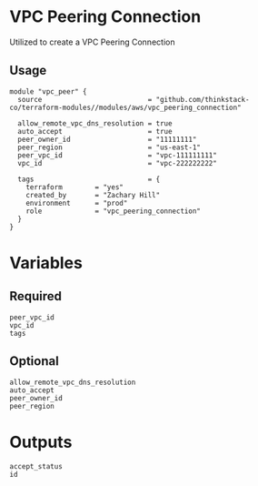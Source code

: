 
# VPC Peering Connection
Utilized to create a VPC Peering Connection

## Usage
    module "vpc_peer" {
      source                          = "github.com/thinkstack-co/terraform-modules//modules/aws/vpc_peering_connection"
      
      allow_remote_vpc_dns_resolution = true
      auto_accept                     = true
      peer_owner_id                   = "11111111"
      peer_region                     = "us-east-1"
      peer_vpc_id                     = "vpc-111111111"
      vpc_id                          = "vpc-222222222"
      
      tags                            = {
        terraform        = "yes"
        created_by       = "Zachary Hill"
        environment      = "prod"
        role             = "vpc_peering_connection"
      }
    }

# Variables
## Required
    peer_vpc_id
    vpc_id
    tags

## Optional
    allow_remote_vpc_dns_resolution
    auto_accept
    peer_owner_id
    peer_region

# Outputs
    accept_status
    id
